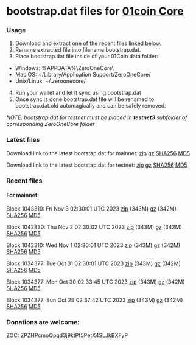 # bootstrap.dat files for [01coin Core](https://01coin.io)

### Usage

1. Download and extract one of the recent files linked below.
2. Rename extracted file into filename bootstrap.dat.
3. Place bootstrap.dat file inside of your 01Coin data folder:
 - Windows: %APPDATA%\ZeroOneCore\
 - Mac OS: ~/Library/Application Support/ZeroOneCore/
 - Unix/Linux: ~/.zeroonecore/
4. Run your wallet and let it sync using bootstrap.dat
5. Once sync is done bootstrap.dat file will be renamed to bootstrap.dat.old automagically and can be safely removed.

_NOTE: bootstrap.dat for testnet must be placed in **testnet3** subfolder of corresponding ZeroOneCore folder_

### Latest files
Download link to the latest bootstap.dat for mainnet: [zip](https://files.01coin.io/mainnet/bootstrap.dat.zip) [gz](https://files.01coin.io/mainnet/bootstrap.dat.tar.gz) [SHA256](https://files.01coin.io/mainnet/sha256.txt) [MD5](https://files.01coin.io/mainnet/md5.txt)

Download link to the latest bootstap.dat for testnet: [zip](https://files.01coin.io/testnet/bootstrap.dat.zip) [gz](https://files.01coin.io/testnet/bootstrap.dat.tar.gz) [SHA256](https://files.01coin.io/testnet/sha256.txt) [MD5](https://files.01coin.io/testnet/md5.txt)

### Recent files

#### For mainnet:

Block 1043310: Fri Nov  3 02:30:01 UTC 2023 [zip](https://files.01coin.io/mainnet/2023-11-03/bootstrap.dat.zip) (343M) [gz](https://files.01coin.io/mainnet/2023-11-03/bootstrap.dat.tar.gz) (342M) [SHA256](https://files.01coin.io/mainnet/2023-11-03/sha256.txt) [MD5](https://files.01coin.io/mainnet/2023-11-03/md5.txt)

Block 1042830: Thu Nov  2 02:30:02 UTC 2023 [zip](https://files.01coin.io/mainnet/2023-11-02/bootstrap.dat.zip) (343M) [gz](https://files.01coin.io/mainnet/2023-11-02/bootstrap.dat.tar.gz) (342M) [SHA256](https://files.01coin.io/mainnet/2023-11-02/sha256.txt) [MD5](https://files.01coin.io/mainnet/2023-11-02/md5.txt)

Block 1042310: Wed Nov  1 02:30:01 UTC 2023 [zip](https://files.01coin.io/mainnet/2023-11-01/bootstrap.dat.zip) (343M) [gz](https://files.01coin.io/mainnet/2023-11-01/bootstrap.dat.tar.gz) (342M) [SHA256](https://files.01coin.io/mainnet/2023-11-01/sha256.txt) [MD5](https://files.01coin.io/mainnet/2023-11-01/md5.txt)

Block 1034377: Tue Oct 31 02:30:01 UTC 2023 [zip](https://files.01coin.io/mainnet/2023-10-31/bootstrap.dat.zip) (343M) [gz](https://files.01coin.io/mainnet/2023-10-31/bootstrap.dat.tar.gz) (342M) [SHA256](https://files.01coin.io/mainnet/2023-10-31/sha256.txt) [MD5](https://files.01coin.io/mainnet/2023-10-31/md5.txt)

Block 1034377: Mon Oct 30 02:33:45 UTC 2023 [zip](https://files.01coin.io/mainnet/2023-10-30/bootstrap.dat.zip) (343M) [gz](https://files.01coin.io/mainnet/2023-10-30/bootstrap.dat.tar.gz) (342M) [SHA256](https://files.01coin.io/mainnet/2023-10-30/sha256.txt) [MD5](https://files.01coin.io/mainnet/2023-10-30/md5.txt)

Block 1034377: Sun Oct 29 02:37:42 UTC 2023 [zip](https://files.01coin.io/mainnet/2023-10-29/bootstrap.dat.zip) (343M) [gz](https://files.01coin.io/mainnet/2023-10-29/bootstrap.dat.tar.gz) (342M) [SHA256](https://files.01coin.io/mainnet/2023-10-29/sha256.txt) [MD5](https://files.01coin.io/mainnet/2023-10-29/md5.txt)


### Donations are welcome:

ZOC: ZPZHPcmoQpqd3j9ktPf5PetX4SLJkBXFyP
